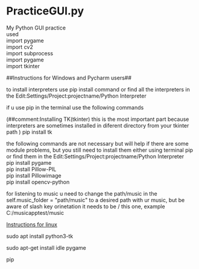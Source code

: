 # PracticeGUI.py
My Python GUI practice<br>
used<br>
import pygame<br>
import cv2<br>
import subprocess<br>
import pygame<br>
import tkinter<br>



##Instructions for Windows and Pycharm users##

to install interpreters use pip install command or find all the interpreters in the Edit:Settings/Project:projectname/Python Interpreter

if u use pip in the terminal use the following commands

(##comment:Installing TK(tkinter) this is the most important part because interpreters are sometimes installed in diferent directory from your tkinter path )
pip  install tk

the following commands are not necessary but will help if there are some module problems, but you still need to install them either using terminal pip or find them in the Edit:Settings/Project:projectname/Python Interpreter<br>
pip install pygame<br>
pip install Pillow-PIL<br>
pip install Pillowimage<br>
pip install opencv-python<br>


for listening to music u need to change the path/music in the self.music_folder = "path/music"  to a desired path with ur music,
but be aware of slash key orinetation it needs to be  / this one, example C:/musicapptest/music


<u>Instructions for linux</u><br>

sudo apt install python3-tk<br>

sudo apt-get install idle pygame<br>

pip 



